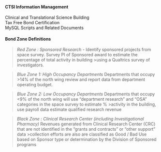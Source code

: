 ####    CTSI Information Management
  Clinical and Translational Science Building   
  Tax Free Bond Certification   
  MySQL Scripts and Related Documents   


#### Bond Zone Definitions
>*Red Zone : Sponsored Research -* 
>Identify sponsored projects from space survey.  Survey PI of Sponsored award to estimate the percentage of total activity in building >using a Qualtrics survey of investigators.   

>*Blue Zone 1: High Occupancy Departments*
>Departments that occupy >14% of the north wing review and report data from department operating budget.

>*Blue Zone 2: Low Occupancy Departments*
>Departments that occupy <9% of the north wing will use “department research” and “OSA” categories in the space survey to estimate % >activity in the building, use payroll data estimate qualified research revenue 
 
>*Black Zone : Clinical Research Center (including Investigational Pharmacy)* 
>Revenues generated from Clinical Research Center (CRC) that are not identified in the “grants and contracts” or “other support” data >collection efforts are also are classified as Good / Bad Use based on Sponsor type or determination by the Division of Sponsored programs

  
